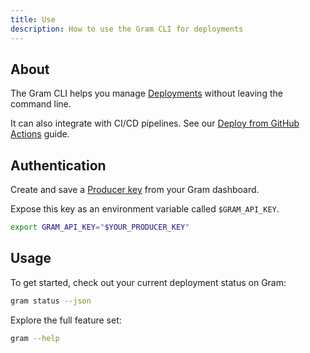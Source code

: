 ```yaml
---
title: Use
description: How to use the Gram CLI for deployments
---
```


## About

The Gram CLI helps you manage [Deployments](/concepts/deployments) without leaving the command line.

It can also integrate with CI/CD pipelines. See our [Deploy from GitHub Actions](/examples/deploy-from-github-actions) guide.

## Authentication

Create and save a [Producer key](/concepts/api-keys#producer-keys) from your Gram dashboard.

Expose this key as an environment variable called `$GRAM_API_KEY`.

```bash
export GRAM_API_KEY="$YOUR_PRODUCER_KEY"
```

## Usage

To get started, check out your current deployment status on Gram:

```bash
gram status --json
```

Explore the full feature set:

```bash
gram --help
```
